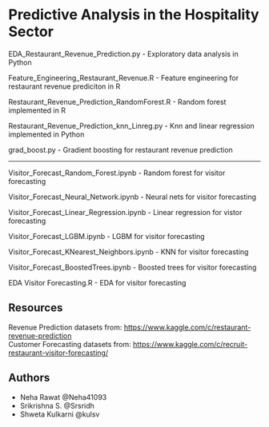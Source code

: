 # Predictive Analysis in the Hospitality Sector

EDA_Restaurant_Revenue_Prediction.py - Exploratory data analysis in Python

Feature_Engineering_Restaurant_Revenue.R - Feature engineering for restaurant revenue prediciton in R

Restaurant_Revenue_Prediction_RandomForest.R - Random forest implemented in R

Restaurant_Revenue_Prediction_knn_Linreg.py - Knn and linear regression implemented in Python

grad_boost.py - Gradient boosting for restaurant revenue prediction

____________________________________________________________________________________________________________


Visitor_Forecast_Random_Forest.ipynb - Random forest for visitor forecasting

Visitor_Forecast_Neural_Network.ipynb - Neural nets for visitor forecasting 

Visitor_Forecast_Linear_Regression.ipynb - Linear regression for vistor forecasting

Visitor_Forecast_LGBM.ipynb - LGBM for visitor forecasting

Visitor_Forecast_KNearest_Neighbors.ipynb - KNN for visitor forecasting

Visitor_Forecast_BoostedTrees.ipynb - Boosted trees for visitor forecasting

EDA Visitor Forecasting.R - EDA for visitor forecasting

## Resources
Revenue Prediction datasets from: https://www.kaggle.com/c/restaurant-revenue-prediction <br>
Customer Forecasting datasets from: https://www.kaggle.com/c/recruit-restaurant-visitor-forecasting/ <br>

## Authors

- Neha Rawat @Neha41093
- Srikrishna S. @Srsridh
- Shweta Kulkarni @kulsv

